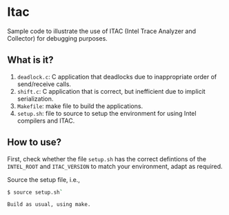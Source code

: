 # Itac
Sample code to illustrate the use of ITAC (Intel Trace Analyzer and
Collector) for debugging purposes.

## What is it?
1. `deadlock.c`: C application that deadlocks due to inappropriate
    order of send/receive calls.
1. `shift.c`: C application that is correct, but inefficient due to
    implicit serialization.
1. `Makefile`: make file to build the applications.
1. `setup.sh`: file to source to setup the environment for using Intel
    compilers and ITAC.

## How to use?
First, check whether the file `setup.sh` has the correct defintions of
the `INTEL_ROOT` and `ITAC_VERSION` to match your environment, adapt as
required.

Source the setup file, i.e.,
```bash
$ source setup.sh`

Build as usual, using make.
